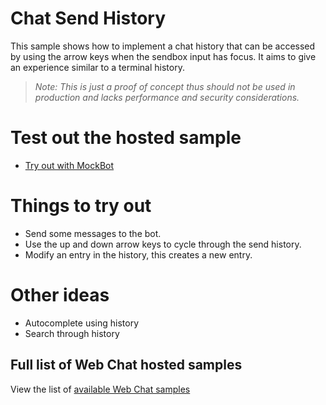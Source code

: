 # Chat Send History

This sample shows how to implement a chat history that can be accessed by using the arrow keys when the
sendbox input has focus. It aims to give an experience similar to a terminal history.

> _Note: This is just a proof of concept thus should not be used in production
> and lacks performance and security considerations._

# Test out the hosted sample

-  [Try out with MockBot](https://microsoft.github.io/BotFramework-WebChat/04.api/g.chat-send-history)

# Things to try out

-  Send some messages to the bot.
-  Use the up and down arrow keys to cycle through the send history.
-  Modify an entry in the history, this creates a new entry.

# Other ideas

-  Autocomplete using history
-  Search through history

## Full list of Web Chat hosted samples

View the list of [available Web Chat samples](https://github.com/microsoft/BotFramework-WebChat/tree/main/samples)
